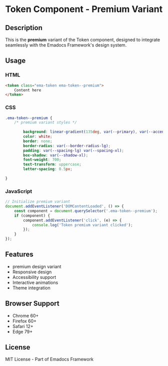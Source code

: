 # Token Component - Premium Variant

## Description
This is the **premium** variant of the Token component, designed to integrate seamlessly with the Emadocs Framework's design system.

## Usage

### HTML
```html
<token class="ema-token ema-token--premium">
    Content here
</token>
```

### CSS
```css
.ema-token--premium {
    /* premium variant styles */
    
        background: linear-gradient(135deg, var(--primary), var(--accent));
        color: white;
        border: none;
        border-radius: var(--border-radius-lg);
        padding: var(--spacing-lg) var(--spacing-xl);
        box-shadow: var(--shadow-xl);
        font-weight: 700;
        text-transform: uppercase;
        letter-spacing: 0.5px;
    
}
```

### JavaScript
```javascript
// Initialize premium variant
document.addEventListener('DOMContentLoaded', () => {
    const component = document.querySelector('.ema-token--premium');
    if (component) {
        component.addEventListener('click', (e) => {
            console.log('Token premium variant clicked');
        });
    }
});
```

## Features
- premium design variant
- Responsive design
- Accessibility support
- Interactive animations
- Theme integration

## Browser Support
- Chrome 60+
- Firefox 60+
- Safari 12+
- Edge 79+

## License
MIT License - Part of Emadocs Framework
